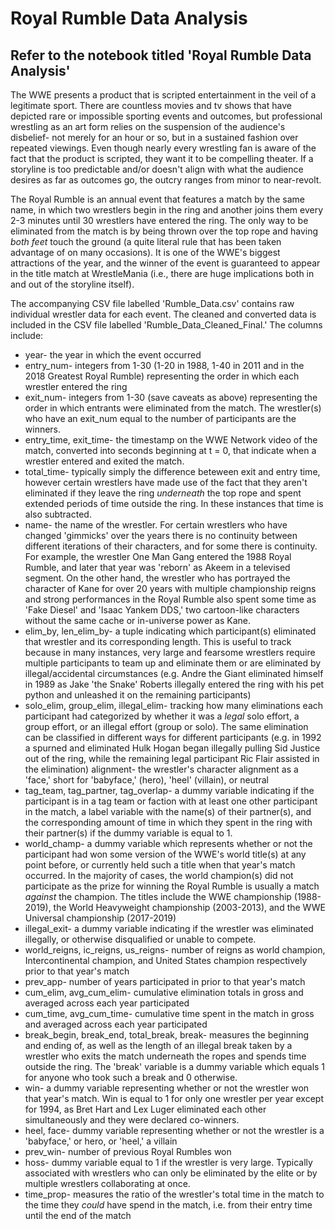 # Royal Rumble Data Analysis
## Refer to the notebook titled 'Royal Rumble Data Analysis' 
The WWE presents a product that is scripted entertainment in the veil of a legitimate sport. There are countless movies and tv shows that have depicted rare or impossible sporting events and outcomes, but professional wrestling as an art form relies on the suspension of the audience's disbelief- not merely for an hour or so, but in a sustained fashion over repeated viewings. Even though nearly every wrestling fan is aware of the fact that the product is scripted, they want it to be compelling theater. If a storyline is too predictable and/or doesn't align with what the audience desires as far as outcomes go, the outcry ranges from minor to near-revolt.

The Royal Rumble is an annual event that features a match by the same name, in which two wrestlers begin in the ring and another joins them every 2-3 minutes until 30 wrestlers have entered the ring. The only way to be eliminated from the match is by being thrown over the top rope and having *both feet* touch the ground (a quite literal rule that has been taken advantage of on many occasions). It is one of the WWE's biggest attractions of the year, and the winner of the event is guaranteed to appear in the title match at WrestleMania (i.e., there are huge implications both in and out of the storyline itself).

The accompanying CSV file labelled 'Rumble_Data.csv' contains raw individual wrestler data for each event. The cleaned and converted data is included in the CSV file labelled 'Rumble_Data_Cleaned_Final.' The columns include:

- year- the year in which the event occurred
- entry_num- integers from 1-30 (1-20 in 1988, 1-40 in 2011 and in the 2018 Greatest Royal Rumble) representing the order in which each wrestler entered the ring
- exit_num- integers from 1-30 (save caveats as above) representing the order in which entrants were eliminated
from the match. The wrestler(s) who have an exit_num equal to the number of participants are the winners.
- entry_time, exit_time- the timestamp on the WWE Network video of the match, converted into seconds beginning at t = 0, that indicate when a wrestler entered and exited the match.
- total_time- typically simply the difference beteween exit and entry time, however certain wrestlers have made use of the fact that they aren't eliminated if they leave the ring *underneath* the top rope and spent extended periods of time outside the ring. In these instances that time is also subtracted.
- name- the name of the wrestler. For certain wrestlers who have changed 'gimmicks' over the years there is no continuity between different iterations of their characters, and for some there is continuity. For example, the wrestler One Man Gang entered the 1988 Royal Rumble, and later that year was 'reborn' as Akeem in a televised segment. On the other hand, the wrestler who has portrayed the character of Kane for over 20 years with multiple championship reigns and strong performances in the Royal Rumble also spent some time as 'Fake Diesel' and 'Isaac Yankem DDS,' two cartoon-like characters without the same cache or in-universe power as Kane.
- elim_by, len_elim_by- a tuple indicating which participant(s) eliminated that wrestler and its corresponding length. This is useful to track because in many instances, very large and fearsome wrestlers require multiple participants to team up and eliminate them or are eliminated by illegal/accidental circumstances (e.g. Andre the Giant eliminated himself in 1989 as Jake 'the Snake' Roberts illegally entered the ring with his pet python and unleashed it on the remaining participants)
- solo_elim, group_elim, illegal_elim- tracking how many eliminations each participant had categorized by whether it was a *legal* solo effort, a group effort, or an illegal effort (group or solo). The same elimination can be classified in different ways for different participants (e.g. in 1992 a spurned and eliminated Hulk Hogan began illegally pulling Sid Justice out of the ring, while the remaining legal participant Ric Flair assisted in the elimination) 
alignment- the wrestler's character alignment as a 'face,' short for 'babyface,' (hero), 'heel' (villain), or neutral
- tag_team, tag_partner, tag_overlap- a dummy variable indicating if the participant is in a tag team or faction with at least one other participant in the match, a label variable with the name(s) of their partner(s), and the corresponding amount of time in which they spent in the ring with their partner(s) if the dummy variable is equal to 1.
- world_champ- a dummy variable which represents whether or not the participant had won some version of the WWE's world title(s) at any point before, or currently held such a title when that year's match occurred. In the majority of cases, the world champion(s) did not participate as the prize for winning the Royal Rumble is usually a match *against* the champion. The titles include the WWE championship (1988-2019), the World Heavyweight championship (2003-2013), and the WWE Universal championship (2017-2019)
- illegal_exit- a dummy variable indicating if the wrestler was eliminated illegally, or otherwise disqualified or unable to compete.
- world_reigns, ic_reigns, us_reigns- number of reigns as world champion, Intercontinental champion, and United States champion respectively prior to that year's match
- prev_app- number of years participated in prior to that year's match
- cum_elim, avg_cum_elim- cumulative elimination totals in gross and averaged across each year participated
- cum_time, avg_cum_time- cumulative time spent in the match in gross and averaged across each year participated
- break_begin, break_end, total_break, break- measures the beginning and ending of, as well as the length of an illegal break taken by a wrestler who exits the match underneath the ropes and spends time outside the ring. The 'break' variable is a dummy variable which equals 1 for anyone who took such a break and 0 otherwise.
- win- a dummy variable representing whether or not the wrestler won that year's match. Win is equal to 1 for only one wrestler per year except for 1994, as Bret Hart and Lex Luger eliminated each other simultaneously and they were declared co-winners.
- heel, face- dummy variable representing whether or not the wrestler is a 'babyface,' or hero, or 'heel,' a villain
- prev_win- number of previous Royal Rumbles won
- hoss- dummy variable equal to 1 if the wrestler is very large. Typically associated with wrestlers who can only be eliminated by the elite or by multiple wrestlers collaborating at once.
- time_prop- measures the ratio of the wrestler's total time in the match to the time they *could* have spend in the match, i.e. from their entry time until the end of the match
